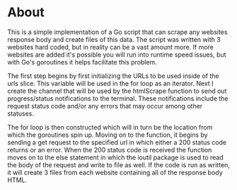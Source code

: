 # About

This is a simple implementation of a Go script that can scrape any websites response body and create files of this data. The script was written with 3 websites hard coded, but in reality can be a vast amount more. If more websites are added it's possible you will run into runtime speed issues, but with Go's goroutines it helps facilitate this problem.


The first step begins by first initializing the URLs to be used inside of the urls slice. This variable will be used in the for loop as an iterator. Next I create the channel that will be used by the htmlScrape function to send out progress/status notifications to the terminal. These notifications include the request status code and/or any errors that may occur among other statuses.

The for loop is then constructed which will in turn be the location from which the goroutines spin up. Moving on to the function, it begins by sending a get request to the specified url in which either a 200 status code returns or an error. When the 200 status code is received the function moves on to the else statement in which the ioutil package is used to read the body of the request and write to file as well. If the code is run as written, it will create 3 files from each website containing all of the response body HTML.


